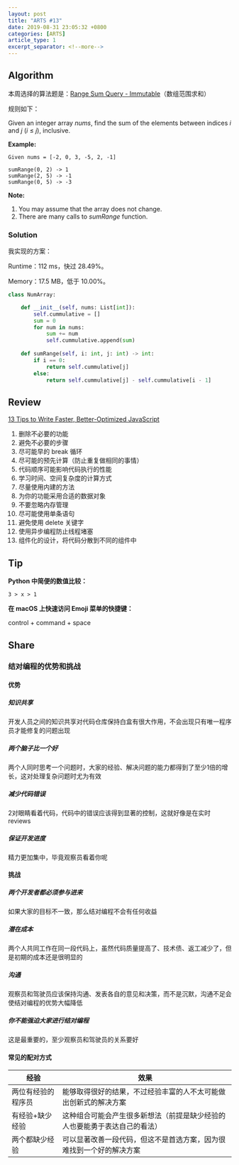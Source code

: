```yaml
---
layout: post
title: "ARTS #13"
date: 2019-08-31 23:05:32 +0800
categories: [ARTS]
article_type: 1
excerpt_separator: <!--more-->
---
```



## Algorithm

本周选择的算法题是：[Range Sum Query - Immutable](<https://leetcode.com/problems/range-sum-query-immutable/>)（数组范围求和）

<!--more-->

规则如下：

Given an integer array *nums*, find the sum of the elements between indices *i* and *j* (*i* ≤ *j*), inclusive.

**Example:**

```
Given nums = [-2, 0, 3, -5, 2, -1]

sumRange(0, 2) -> 1
sumRange(2, 5) -> -1
sumRange(0, 5) -> -3
```



**Note:**

1. You may assume that the array does not change.
2. There are many calls to *sumRange* function.



### Solution

我实现的方案：

Runtime：112 ms，快过 28.49%。

Memory：17.5 MB，低于 10.00%。

```python
class NumArray:

    def __init__(self, nums: List[int]):
        self.cummulative = []
        sum = 0
        for num in nums:
            sum += num
            self.cummulative.append(sum)
        
    def sumRange(self, i: int, j: int) -> int:
        if i == 0:
            return self.cummulative[j]
        else:
            return self.cummulative[j] - self.cummulative[i - 1]
```




## Review

[13 Tips to Write Faster, Better-Optimized JavaScript](https://medium.com/@bretcameron/13-tips-to-write-faster-better-optimized-javascript-dc1f9ab063d8)

1. 删除不必要的功能
2. 避免不必要的步骤
3. 尽可能早的 break 循环
4. 尽可能的预先计算（防止重复做相同的事情）
5. 代码顺序可能影响代码执行的性能
6. 学习时间、空间复杂度的计算方式
7. 尽量使用内建的方法
8. 为你的功能采用合适的数据对象
9. 不要忽略内存管理
10. 尽可能使用单条语句
11. 避免使用 delete 关键字
12. 使用异步编程防止线程堵塞
13. 组件化的设计，将代码分散到不同的组件中

## Tip

**Python 中简便的数值比较：**

`3 > x > 1`

**在 macOS 上快速访问 Emoji 菜单的快捷键：**

control + command + space

## Share

### 结对编程的优势和挑战

#### 优势

##### 知识共享

开发人员之间的知识共享对代码仓库保持白盒有很大作用，不会出现只有唯一程序员才能修复的问题出现

##### 两个脑子比一个好

两个人同时思考一个问题时，大家的经验、解决问题的能力都得到了至少1倍的增长，这对处理复杂问题时尤为有效

##### 减少代码错误

2对眼睛看着代码，代码中的错误应该得到显著的控制，这就好像是在实时 reviews

##### 保证开发进度

精力更加集中，毕竟观察员看着你呢

#### 挑战

##### 两个开发者都必须参与进来

如果大家的目标不一致，那么结对编程不会有任何收益

##### 潜在成本

两个人共同工作在同一段代码上，虽然代码质量提高了、技术债、返工减少了，但是初期的成本还是很明显的

##### 沟通

观察员和驾驶员应该保持沟通、发表各自的意见和决策，而不是沉默，沟通不足会使结对编程的优势大幅降低

##### 你不能强迫大家进行结对编程

这是最重要的，至少观察员和驾驶员的关系要好

#### 常见的配对方式

| 经验               | 效果                                                         |
| ------------------ | ------------------------------------------------------------ |
| 两位有经验的程序员 | 能够取得很好的结果，不过经验丰富的人不太可能做出创新式的解决方案 |
| 有经验+缺少经验    | 这种组合可能会产生很多新想法（前提是缺少经验的人也要能勇于表达自己的看法） |
| 两个都缺少经验     | 可以显著改善一段代码，但这不是首选方案，因为很难找到一个好的解决方案 |

